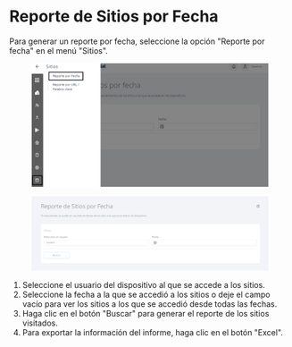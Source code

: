 # Reporte de Sitios por Fecha

Para generar un reporte por fecha, seleccione la opción "Reporte por fecha" en el menú "Sitios".

<figure><img src="../../.gitbook/assets/Captura de tela 2023-11-07 133047.png" alt=""><figcaption></figcaption></figure>

<figure><img src="../../.gitbook/assets/image (224).png" alt=""><figcaption></figcaption></figure>

1. Seleccione el usuario del dispositivo al que se accede a los sitios.
2. Seleccione la fecha a la que se accedió a los sitios o deje el campo vacío para ver los sitios a los que se accedió desde todas las fechas.
3. Haga clic en el botón "Buscar" para generar el reporte de los sitios visitados.
4. Para exportar la información del informe, haga clic en el botón "Excel".
